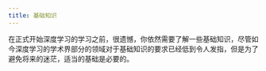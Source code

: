 ```yaml
---
title: 基础知识
---
```


在正式开始深度学习的学习之前，很遗憾，你依然需要了解一些基础知识，尽管如今深度学习的学术界部分的领域对于基础知识的要求已经低到令人发指，但是为了避免将来的迷茫，适当的基础是必要的。